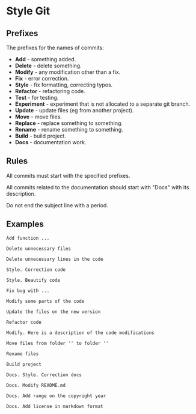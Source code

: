 # Style Git

## Prefixes

The prefixes for the names of commits:

* **Add** - something added.
* **Delete** - delete something.
* **Modify** - any modification other than a fix.
* **Fix** - error correction.
* **Style** - fix formatting, correcting typos.
* **Refactor** - refactoring code.
* **Test** - for testing.
* **Experiment** - experiment that is not allocated to a separate git branch.
* **Update** - update files (eg from another project).
* **Move** - move files.
* **Replace** - replace something to something.
* **Rename** - rename something to something.
* **Build** - build project.
* **Docs** - documentation work.

## Rules

All commits must start with the specified prefixes.

All commits related to the documentation should start with "Docs" with its description.

Do not end the subject line with a period.

## Examples

```text
Add function ...

Delete unnecessary files

Delete unnecessary lines in the code

Style. Correction code

Style. Beautify code

Fix bug with ...

Modify some parts of the code

Update the files on the new version

Refactor code

Modify. Here is a description of the code modifications

Move files from folder '' to folder ''

Rename files

Build project

Docs. Style. Correction docs

Docs. Modify README.md

Docs. Add range on the copyright year

Docs. Add license in markdown format
```